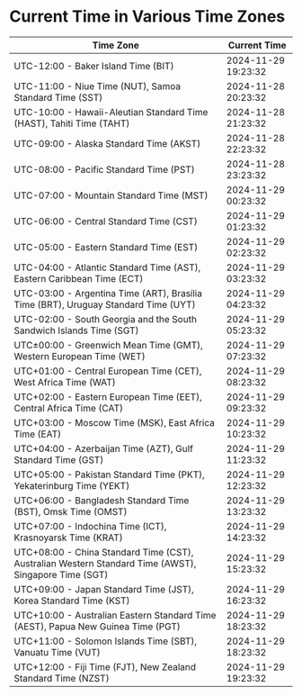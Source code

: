 # Current Time in Various Time Zones

| Time Zone | Current Time |
|-----------|--------------|
| UTC-12:00 - Baker Island Time (BIT) | 2024-11-29 19:23:32 |
| UTC-11:00 - Niue Time (NUT), Samoa Standard Time (SST) | 2024-11-28 20:23:32 |
| UTC-10:00 - Hawaii-Aleutian Standard Time (HAST), Tahiti Time (TAHT) | 2024-11-28 21:23:32 |
| UTC-09:00 - Alaska Standard Time (AKST) | 2024-11-28 22:23:32 |
| UTC-08:00 - Pacific Standard Time (PST) | 2024-11-28 23:23:32 |
| UTC-07:00 - Mountain Standard Time (MST) | 2024-11-29 00:23:32 |
| UTC-06:00 - Central Standard Time (CST) | 2024-11-29 01:23:32 |
| UTC-05:00 - Eastern Standard Time (EST) | 2024-11-29 02:23:32 |
| UTC-04:00 - Atlantic Standard Time (AST), Eastern Caribbean Time (ECT) | 2024-11-29 03:23:32 |
| UTC-03:00 - Argentina Time (ART), Brasília Time (BRT), Uruguay Standard Time (UYT) | 2024-11-29 04:23:32 |
| UTC-02:00 - South Georgia and the South Sandwich Islands Time (SGT) | 2024-11-29 05:23:32 |
| UTC±00:00 - Greenwich Mean Time (GMT), Western European Time (WET) | 2024-11-29 07:23:32 |
| UTC+01:00 - Central European Time (CET), West Africa Time (WAT) | 2024-11-29 08:23:32 |
| UTC+02:00 - Eastern European Time (EET), Central Africa Time (CAT) | 2024-11-29 09:23:32 |
| UTC+03:00 - Moscow Time (MSK), East Africa Time (EAT) | 2024-11-29 10:23:32 |
| UTC+04:00 - Azerbaijan Time (AZT), Gulf Standard Time (GST) | 2024-11-29 11:23:32 |
| UTC+05:00 - Pakistan Standard Time (PKT), Yekaterinburg Time (YEKT) | 2024-11-29 12:23:32 |
| UTC+06:00 - Bangladesh Standard Time (BST), Omsk Time (OMST) | 2024-11-29 13:23:32 |
| UTC+07:00 - Indochina Time (ICT), Krasnoyarsk Time (KRAT) | 2024-11-29 14:23:32 |
| UTC+08:00 - China Standard Time (CST), Australian Western Standard Time (AWST), Singapore Time (SGT) | 2024-11-29 15:23:32 |
| UTC+09:00 - Japan Standard Time (JST), Korea Standard Time (KST) | 2024-11-29 16:23:32 |
| UTC+10:00 - Australian Eastern Standard Time (AEST), Papua New Guinea Time (PGT) | 2024-11-29 18:23:32 |
| UTC+11:00 - Solomon Islands Time (SBT), Vanuatu Time (VUT) | 2024-11-29 18:23:32 |
| UTC+12:00 - Fiji Time (FJT), New Zealand Standard Time (NZST) | 2024-11-29 19:23:32 |
